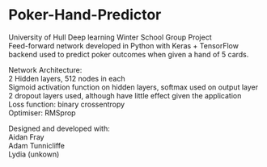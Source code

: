 # Poker-Hand-Predictor
University of Hull Deep learning Winter School Group Project  
Feed-forward network developed in Python with Keras + TensorFlow backend used to predict poker outcomes when given a hand of 5 cards.  


Network Architecture:  
  2 Hidden layers, 512 nodes in each  
  Sigmoid activation function on hidden layers, softmax used on output layer  
  2 dropout layers used, although have little effect given the application  
  Loss function: binary crossentropy  
  Optimiser: RMSprop  
  

Designed and developed with:  
  Aidan Fray  
  Adam Tunnicliffe  
  Lydia (unkown)  
